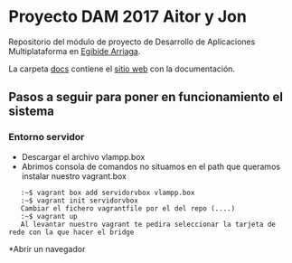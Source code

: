 # Proyecto DAM 2017 Aitor y Jon

Repositorio del módulo de proyecto de Desarrollo de Aplicaciones Multiplataforma en [Egibide Arriaga](http://www.egibide.org/2/es/25/donde-nos-encontramos.html).

La carpeta [docs](./docs/) contiene el [sitio web](https://egibide-dam.github.io/proyecto-2017/) con la documentación.

## Pasos a seguir para poner en funcionamiento el sistema

### Entorno servidor

* Descargar el archivo vlampp.box
* Abrimos consola de comandos no situamos en el path que queramos instalar nuestro vagrant.box
```
   :~$ vagrant box add servidorvbox vlampp.box
   :~$ vagrant init servidorvbox
   Cambiar el fichero vagrantfile por el del repo (....)   
   :~$ vagrant up
   Al levantar nuestro vagrant te pedira seleccionar la tarjeta de rede con la que hacer el bridge   
```
*Abrir un navegador 

